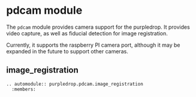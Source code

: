 # pdcam module

The `pdcam` module provides camera support for the purpledrop. It provides
video capture, as well as fiducial detection for image registration. 

Currently, it supports the raspberry PI camera port, although it may be expanded
in the future to support other cameras.

## image_registration

```{eval-rst}
.. automodule:: purpledrop.pdcam.image_registration
  :members:
```


